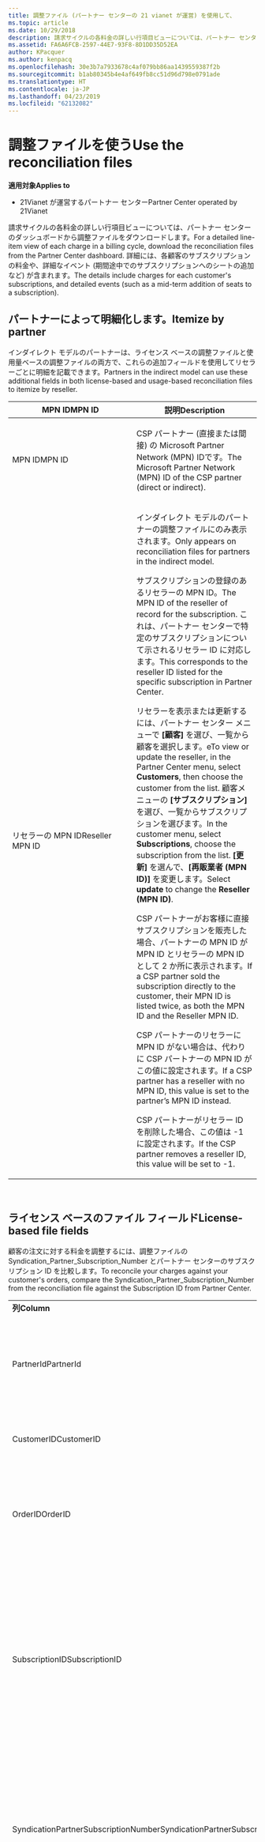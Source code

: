 ```yaml
---
title: 調整ファイル (パートナー センターの 21 vianet が運営) を使用して、
ms.topic: article
ms.date: 10/29/2018
description: 請求サイクルの各料金の詳しい行項目ビューについては、パートナー センターのダッシュボードから調整ファイルをダウンロードします。
ms.assetid: FA6A6FCB-2597-44E7-93F8-8D1DD35D52EA
author: KPacquer
ms.author: kenpacq
ms.openlocfilehash: 30e3b7a7933678c4af079bb86aa1439559387f2b
ms.sourcegitcommit: b1ab80345b4e4af649fb8cc51d96d798e0791ade
ms.translationtype: HT
ms.contentlocale: ja-JP
ms.lasthandoff: 04/23/2019
ms.locfileid: "62132082"
---
```

# <a name="use-the-reconciliation-files"></a><span data-ttu-id="eaa54-103">調整ファイルを使う</span><span class="sxs-lookup"><span data-stu-id="eaa54-103">Use the reconciliation files</span></span>

<span data-ttu-id="eaa54-104">**適用対象**</span><span class="sxs-lookup"><span data-stu-id="eaa54-104">**Applies to**</span></span>

-   <span data-ttu-id="eaa54-105">21Vianet が運営するパートナー センター</span><span class="sxs-lookup"><span data-stu-id="eaa54-105">Partner Center operated by 21Vianet</span></span>


<span data-ttu-id="eaa54-106">請求サイクルの各料金の詳しい行項目ビューについては、パートナー センターのダッシュボードから調整ファイルをダウンロードします。</span><span class="sxs-lookup"><span data-stu-id="eaa54-106">For a detailed line-item view of each charge in a billing cycle, download the reconciliation files from the Partner Center dashboard.</span></span> <span data-ttu-id="eaa54-107">詳細には、各顧客のサブスクリプションの料金や、詳細なイベント (期間途中でのサブスクリプションへのシートの追加など) が含まれます。</span><span class="sxs-lookup"><span data-stu-id="eaa54-107">The details include charges for each customer's subscriptions, and detailed events (such as a mid-term addition of seats to a subscription).</span></span>

## <a href="" id="itemizebypartner"></a><span data-ttu-id="eaa54-108">パートナーによって明細化します。</span><span class="sxs-lookup"><span data-stu-id="eaa54-108">Itemize by partner</span></span>


<span data-ttu-id="eaa54-109">インダイレクト モデルのパートナーは、ライセンス ベースの調整ファイルと使用量ベースの調整ファイルの両方で、これらの追加フィールドを使用してリセラーごとに明細を記載できます。</span><span class="sxs-lookup"><span data-stu-id="eaa54-109">Partners in the indirect model can use these additional fields in both license-based and usage-based reconciliation files to itemize by reseller.</span></span>

<table>
<colgroup>
<col width="50%" />
<col width="50%" />
</colgroup>
<thead>
<tr class="header">
<th><span data-ttu-id="eaa54-110">MPN ID</span><span class="sxs-lookup"><span data-stu-id="eaa54-110">MPN ID</span></span></th>
<th><span data-ttu-id="eaa54-111">説明</span><span class="sxs-lookup"><span data-stu-id="eaa54-111">Description</span></span></th>
</tr>
</thead>
<tbody>
<tr class="odd">
<td><span data-ttu-id="eaa54-112">MPN ID</span><span class="sxs-lookup"><span data-stu-id="eaa54-112">MPN ID</span></span></td>
<td><p><span data-ttu-id="eaa54-113">CSP パートナー (直接または間接) の Microsoft Partner Network (MPN) IDです。</span><span class="sxs-lookup"><span data-stu-id="eaa54-113">The Microsoft Partner Network (MPN) ID of the CSP partner (direct or indirect).</span></span></p></td>
</tr>
<tr class="even">
<td><span data-ttu-id="eaa54-114">リセラーの MPN ID</span><span class="sxs-lookup"><span data-stu-id="eaa54-114">Reseller MPN ID</span></span></td>
<td><p><span data-ttu-id="eaa54-115">インダイレクト モデルのパートナーの調整ファイルにのみ表示されます。</span><span class="sxs-lookup"><span data-stu-id="eaa54-115">Only appears on reconciliation files for partners in the indirect model.</span></span></p>
<p><span data-ttu-id="eaa54-116">サブスクリプションの登録のあるリセラーの MPN ID。</span><span class="sxs-lookup"><span data-stu-id="eaa54-116">The MPN ID of the reseller of record for the subscription.</span></span> <span data-ttu-id="eaa54-117">これは、パートナー センターで特定のサブスクリプションについて示されるリセラー ID に対応します。</span><span class="sxs-lookup"><span data-stu-id="eaa54-117">This corresponds to the reseller ID listed for the specific subscription in Partner Center.</span></span></p>
<p><span data-ttu-id="eaa54-118">リセラーを表示または更新するには、パートナー センター メニューで <strong>[顧客]</strong> を選び、一覧から顧客を選択します。</span><span class="sxs-lookup"><span data-stu-id="eaa54-118">eTo view or update the reseller, in the Partner Center menu, select <strong>Customers</strong>, then choose the customer from the list.</span></span> <span data-ttu-id="eaa54-119">顧客メニューの <strong>[サブスクリプション]</strong> を選び、一覧からサブスクリプションを選びます。</span><span class="sxs-lookup"><span data-stu-id="eaa54-119">In the customer menu, select <strong>Subscriptions</strong>, choose the subscription from the list.</span></span> <span data-ttu-id="eaa54-120"><strong>[更新]</strong> を選んで、<strong>[再販業者 (MPN ID)]</strong> を変更します。</span><span class="sxs-lookup"><span data-stu-id="eaa54-120">Select <strong>update</strong> to change the <strong>Reseller (MPN ID)</strong>.</span></span></p>
<p><span data-ttu-id="eaa54-121">CSP パートナーがお客様に直接サブスクリプションを販売した場合、パートナーの MPN ID が MPN ID とリセラーの MPN ID として 2 か所に表示されます。</span><span class="sxs-lookup"><span data-stu-id="eaa54-121">If a CSP partner sold the subscription directly to the customer, their MPN ID is listed twice, as both the MPN ID and the Reseller MPN ID.</span></span></p>
<p><span data-ttu-id="eaa54-122">CSP パートナーのリセラーに MPN ID がない場合は、代わりに CSP パートナーの MPN ID がこの値に設定されます。</span><span class="sxs-lookup"><span data-stu-id="eaa54-122">If a CSP partner has a reseller with no MPN ID, this value is set to the partner’s MPN ID instead.</span></span></p>
<p><span data-ttu-id="eaa54-123">CSP パートナーがリセラー ID を削除した場合、この値は -1 に設定されます。</span><span class="sxs-lookup"><span data-stu-id="eaa54-123">If the CSP partner removes a reseller ID, this value will be set to -1.</span></span></p></td>
</tr>
</tbody>
</table>

 

## <a href="" id="licensebasedfiles"></a> <span data-ttu-id="eaa54-124">ライセンス ベースのファイル フィールド</span><span class="sxs-lookup"><span data-stu-id="eaa54-124">License-based file fields</span></span>


<span data-ttu-id="eaa54-125">顧客の注文に対する料金を調整するには、調整ファイルの Syndication\_Partner\_Subscription\_Number とパートナー センターのサブスクリプション ID を比較します。</span><span class="sxs-lookup"><span data-stu-id="eaa54-125">To reconcile your charges against your customer's orders, compare the Syndication\_Partner\_Subscription\_Number from the reconciliation file against the Subscription ID from Partner Center.</span></span>

<table>
<colgroup>
<col width="33%" />
<col width="33%" />
<col width="33%" />
</colgroup>
<tbody>
<tr class="odd">
<td><span data-ttu-id="eaa54-126"><strong>列</strong></span><span class="sxs-lookup"><span data-stu-id="eaa54-126"><strong>Column</strong></span></span></td>
<td><span data-ttu-id="eaa54-127"><strong>説明</strong></span><span class="sxs-lookup"><span data-stu-id="eaa54-127"><strong>Description</strong></span></span></td>
<td><span data-ttu-id="eaa54-128"><strong>サンプル値</strong></span><span class="sxs-lookup"><span data-stu-id="eaa54-128"><strong>Sample Value</strong></span></span></td>
</tr>
<tr class="even">
<td><span data-ttu-id="eaa54-129">PartnerId</span><span class="sxs-lookup"><span data-stu-id="eaa54-129">PartnerId</span></span></td>
<td><p><span data-ttu-id="eaa54-130">特定の課金エンティティの一意の識別子 (GUID 形式)。</span><span class="sxs-lookup"><span data-stu-id="eaa54-130">Unique identifier for a specific billing entity, in GUID format.</span></span> <span data-ttu-id="eaa54-131">調整には必要ありませんが、有用な情報である場合があります。</span><span class="sxs-lookup"><span data-stu-id="eaa54-131">Not required for reconciliation, however may be useful information.</span></span> <span data-ttu-id="eaa54-132">すべての行で同じです。</span><span class="sxs-lookup"><span data-stu-id="eaa54-132">Same in all rows.</span></span></p></td>
<td><span data-ttu-id="eaa54-133">8ddd03642-test-test-test-46b58d356b4e</span><span class="sxs-lookup"><span data-stu-id="eaa54-133">8ddd03642-test-test-test-46b58d356b4e</span></span></td>
</tr>
<tr class="odd">
<td><span data-ttu-id="eaa54-134">CustomerID</span><span class="sxs-lookup"><span data-stu-id="eaa54-134">CustomerID</span></span></td>
<td><p><span data-ttu-id="eaa54-135">顧客を識別するために使用される、GUID 形式の一意の Microsoft ID。</span><span class="sxs-lookup"><span data-stu-id="eaa54-135">Unique Microsoft ID, in GUID format, used to identify the customer.</span></span></p></td>
<td><span data-ttu-id="eaa54-136">12ABCD34-001A-BCD2-987C-3210ABCD5678</span><span class="sxs-lookup"><span data-stu-id="eaa54-136">12ABCD34-001A-BCD2-987C-3210ABCD5678</span></span></td>
</tr>
<tr class="even">
<td><span data-ttu-id="eaa54-137">OrderID</span><span class="sxs-lookup"><span data-stu-id="eaa54-137">OrderID</span></span></td>
<td><p><span data-ttu-id="eaa54-138">Microsoft 請求プラットフォームでの注文の一意の識別子。</span><span class="sxs-lookup"><span data-stu-id="eaa54-138">Unique identifier for an order in the Microsoft billing platform.</span></span> <span data-ttu-id="eaa54-139">サポートに問い合わせる際に、注文の識別に有効な場合がありますが、調整には有用ではありません。</span><span class="sxs-lookup"><span data-stu-id="eaa54-139">May be useful to identify the order when contacting support but not for reconciliation.</span></span></p></td>
<td><span data-ttu-id="eaa54-140">566890604832738111</span><span class="sxs-lookup"><span data-stu-id="eaa54-140">566890604832738111</span></span></td>
</tr>
<tr class="odd">
<td><span data-ttu-id="eaa54-141">SubscriptionID</span><span class="sxs-lookup"><span data-stu-id="eaa54-141">SubscriptionID</span></span></td>
<td><p><span data-ttu-id="eaa54-142">Microsoft 課金プラットフォームでのサブスクリプションの一意の識別子。</span><span class="sxs-lookup"><span data-stu-id="eaa54-142">Unique identifier for a subscription in the Microsoft billing platform.</span></span> <span data-ttu-id="eaa54-143">サポートに問い合わせる際に、サブスクリプションの識別に有効な場合がありますが、調整には有用ではありません。</span><span class="sxs-lookup"><span data-stu-id="eaa54-143">May be useful to identify the subscription when contacting support but not for reconciliation.</span></span></p>
<p><span data-ttu-id="eaa54-144">これは、パートナー管理コンソールのサブスクリプション ID と同じではありません。</span><span class="sxs-lookup"><span data-stu-id="eaa54-144">This is not the same as the Subscription ID on the Partner Admin Console.</span></span> <span data-ttu-id="eaa54-145">「Syndication_Partner_Subscription_Number」をご覧ください。</span><span class="sxs-lookup"><span data-stu-id="eaa54-145">Please see Syndication_Partner_Subscription_Number.</span></span></p></td>
<td><span data-ttu-id="eaa54-146">usCBMgAAAAAAAAIA</span><span class="sxs-lookup"><span data-stu-id="eaa54-146">usCBMgAAAAAAAAIA</span></span></td>
</tr>
<tr class="even">
<td><span data-ttu-id="eaa54-147">SyndicationPartnerSubscriptionNumber</span><span class="sxs-lookup"><span data-stu-id="eaa54-147">SyndicationPartnerSubscriptionNumber</span></span></td>
<td><p><span data-ttu-id="eaa54-148">サブスクリプションの一意の識別子。</span><span class="sxs-lookup"><span data-stu-id="eaa54-148">Unique identifier for subscriptions.</span></span> <span data-ttu-id="eaa54-149">お客様は同じプランで複数のサブスクリプションを持つことができるため、これは調整ファイルの分析で重要です。</span><span class="sxs-lookup"><span data-stu-id="eaa54-149">A customer can have multiple subscriptions for the same plan, so this is important for reconciliation file analysis.</span></span></p>
<p><span data-ttu-id="eaa54-150">このフィールドは、パートナー管理コンソールのサブスクリプション ID にマップされます。</span><span class="sxs-lookup"><span data-stu-id="eaa54-150">This field maps to the Subscription ID in the Partner Admin Console.</span></span></p></td>
<td><span data-ttu-id="eaa54-151">fb977ab5-test-test-test-24c8d9591708</span><span class="sxs-lookup"><span data-stu-id="eaa54-151">fb977ab5-test-test-test-24c8d9591708</span></span></td>
</tr>
<tr class="odd">
<td><span data-ttu-id="eaa54-152">OfferID</span><span class="sxs-lookup"><span data-stu-id="eaa54-152">OfferID</span></span></td>
<td><p><span data-ttu-id="eaa54-153">一意のプラン ID。</span><span class="sxs-lookup"><span data-stu-id="eaa54-153">Unique offer ID.</span></span> <span data-ttu-id="eaa54-154">価格表に従った標準のプラン ID。</span><span class="sxs-lookup"><span data-stu-id="eaa54-154">Standard offer ID as per price list.</span></span></p>
<p><span data-ttu-id="eaa54-155"><b>注意</b>:この値では、価格表からプラン ID が一致しません。</span><span class="sxs-lookup"><span data-stu-id="eaa54-155"><b>Note</b>: This value does not match Offer ID from the price list.</span></span> <span data-ttu-id="eaa54-156">以下の DurableOfferID を参照してください。</span><span class="sxs-lookup"><span data-stu-id="eaa54-156">See DurableOfferID below.</span></span></p></td>
<td><span data-ttu-id="eaa54-157">FE616D64-E9A8-40EF-843F-152E9BBEF3D1</span><span class="sxs-lookup"><span data-stu-id="eaa54-157">FE616D64-E9A8-40EF-843F-152E9BBEF3D1</span></span></td>
</tr>
<tr class="even">
<td><span data-ttu-id="eaa54-158">DurableOfferID</span><span class="sxs-lookup"><span data-stu-id="eaa54-158">DurableOfferID</span></span></td>
<td><p><span data-ttu-id="eaa54-159">価格表で定義されている一意の継続的なプラン ID。</span><span class="sxs-lookup"><span data-stu-id="eaa54-159">Unique durable offer ID, as defined in the price list.</span></span></p>
<p><span data-ttu-id="eaa54-160"><b>注意</b>:この値は、価格表からプラン ID と一致します。</span><span class="sxs-lookup"><span data-stu-id="eaa54-160"><b>Note</b>: This value matches the Offer ID from the price list.</span></span></p></td>
<td><span data-ttu-id="eaa54-161">1017D7F3-6D7F-4BFA-BDD8-79BC8F104E0C</span><span class="sxs-lookup"><span data-stu-id="eaa54-161">1017D7F3-6D7F-4BFA-BDD8-79BC8F104E0C</span></span></td>
</tr>
<tr class="odd">
<td><span data-ttu-id="eaa54-162">OfferName</span><span class="sxs-lookup"><span data-stu-id="eaa54-162">OfferName</span></span></td>
<td><p><span data-ttu-id="eaa54-163">価格表で定義されている、顧客が購入したサービス プランの名前。</span><span class="sxs-lookup"><span data-stu-id="eaa54-163">The name of the service offering purchased by the customer, as defined in the price list.</span></span></p></td>
<td><span data-ttu-id="eaa54-164">Microsoft Office 365 (プラン E3)</span><span class="sxs-lookup"><span data-stu-id="eaa54-164">Microsoft Office 365 (Plan E3)</span></span></td>
</tr>
<tr class="even">
<td><span data-ttu-id="eaa54-165">SubscriptionStartDate</span><span class="sxs-lookup"><span data-stu-id="eaa54-165">SubscriptionStartDate</span></span></td>
<td><p><span data-ttu-id="eaa54-166">サブスクリプションの開始日。注文が送信された日に設定されます。</span><span class="sxs-lookup"><span data-stu-id="eaa54-166">The subscription start date, set to the day after the order is submitted.</span></span> <span data-ttu-id="eaa54-167">サブスクリプションの開始日を終了日と共に確認することにより、顧客がサブスクリプションの最初の 1 年以内であるか、サブスクリプションが次の 1 年間更新されたかを確認できます。</span><span class="sxs-lookup"><span data-stu-id="eaa54-167">By looking at the subscription start date in conjunction with the end date, you can determine if the customer is still within the first year of the subscription or if the subscription has been renewed for the following year.</span></span></p>
<p><span data-ttu-id="eaa54-168">時刻は常に、その日の始まりの時刻 (0:00) になります。</span><span class="sxs-lookup"><span data-stu-id="eaa54-168">The time is always the beginning of the day, 0:00.</span></span></p></td>
<td><span data-ttu-id="eaa54-169">2/1/2015 0:00</span><span class="sxs-lookup"><span data-stu-id="eaa54-169">2/1/2015 0:00</span></span></td>
</tr>
<tr class="odd">
<td><span data-ttu-id="eaa54-170">SubscriptionEndDate</span><span class="sxs-lookup"><span data-stu-id="eaa54-170">SubscriptionEndDate</span></span></td>
<td><p><span data-ttu-id="eaa54-171">サブスクリプションの終了日:12 か月 + x 日間 (パートナーの請求日の連携) を開始日より後または更新日から 12 か月です。</span><span class="sxs-lookup"><span data-stu-id="eaa54-171">The subscription end date: 12 months + x days after start date (to align with partner billing date) or 12 months from renewal date.</span></span></p>
<p><span data-ttu-id="eaa54-172">更新時に、価格は最新の価格表に更新されます。</span><span class="sxs-lookup"><span data-stu-id="eaa54-172">At renewal, prices are updated to the current price list.</span></span> <span data-ttu-id="eaa54-173">自動更新の前に、顧客とのやり取りが必要になる場合があります。</span><span class="sxs-lookup"><span data-stu-id="eaa54-173">Customer communication may be required in advance of automated renewal.</span></span></p>
<p><span data-ttu-id="eaa54-174">時刻は常に、その日の始まりの時刻 (0:00) になります。</span><span class="sxs-lookup"><span data-stu-id="eaa54-174">The time is always the beginning of the day, 0:00.</span></span></p></td>
<td><span data-ttu-id="eaa54-175">2/1/2015 0:00</span><span class="sxs-lookup"><span data-stu-id="eaa54-175">2/1/2015 0:00</span></span></td>
</tr>
<tr class="even">
<td><span data-ttu-id="eaa54-176">ChargeStartDate</span><span class="sxs-lookup"><span data-stu-id="eaa54-176">ChargeStartDate</span></span></td>
<td><p><span data-ttu-id="eaa54-177">課金の開始日。</span><span class="sxs-lookup"><span data-stu-id="eaa54-177">Start day of the charges.</span></span></p>
<p><span data-ttu-id="eaa54-178">顧客がシート数を変更するときに、この数値を使用して 1 日あたり (日割り) の料金を計算します。</span><span class="sxs-lookup"><span data-stu-id="eaa54-178">When a customer changes seat numbers, this number is used to calculate per-day (pro-rata) charges.</span></span></p>
<p><span data-ttu-id="eaa54-179">時刻は常に、その日の始まりの時刻 (0:00) になります。</span><span class="sxs-lookup"><span data-stu-id="eaa54-179">The time is always the beginning of the day, 0:00.</span></span></p></td>
<td><span data-ttu-id="eaa54-180">2/1/2015 0:00</span><span class="sxs-lookup"><span data-stu-id="eaa54-180">2/1/2015 0:00</span></span></td>
</tr>
<tr class="odd">
<td><span data-ttu-id="eaa54-181">ChargeEndDate</span><span class="sxs-lookup"><span data-stu-id="eaa54-181">ChargeEndDate</span></span></td>
<td><p><span data-ttu-id="eaa54-182">課金の終了日。</span><span class="sxs-lookup"><span data-stu-id="eaa54-182">End day of the charges.</span></span></p>
<p><span data-ttu-id="eaa54-183">顧客がシート数を変更するときに、この数値を使用して 1 日あたり (日割り) の料金を計算します。</span><span class="sxs-lookup"><span data-stu-id="eaa54-183">When a customer changes seat numbers, this number is used to calculate per-day (pro-rata) charges.</span></span></p>
<p><span data-ttu-id="eaa54-184">時刻は常に、その日の終わりの時刻 (23:59) になります。</span><span class="sxs-lookup"><span data-stu-id="eaa54-184">The time is always the end of the day, 23:59.</span></span></p></td>
<td><span data-ttu-id="eaa54-185">2/28/2015 23:59</span><span class="sxs-lookup"><span data-stu-id="eaa54-185">2/28/2015 23:59</span></span></td>
</tr>
<tr class="even">
<td><span data-ttu-id="eaa54-186">ChargeType</span><span class="sxs-lookup"><span data-stu-id="eaa54-186">ChargeType</span></span></td>
<td><p><span data-ttu-id="eaa54-187">課金または調整の種類。</span><span class="sxs-lookup"><span data-stu-id="eaa54-187">The type of charge or adjustment.</span></span> <span data-ttu-id="eaa54-188">「<a href="#charge_types">請求書と調整ファイルの間の課金のマッピング</a>」を参照してください。</span><span class="sxs-lookup"><span data-stu-id="eaa54-188">See <a href="#charge_types">Mapping charges between an invoice and the reconciliation file</a></span></span></p></td>
<td><p><span data-ttu-id="eaa54-189">「<a href="#charge_types">請求書と調整ファイルの間の課金のマッピング</a>」を参照してください。</span><span class="sxs-lookup"><span data-stu-id="eaa54-189">See <a href="#charge_types">Mapping charges between an invoice and the reconciliation file</a></span></span></p></td>
</tr>
<tr class="odd">
<td><span data-ttu-id="eaa54-190">UnitPrice</span><span class="sxs-lookup"><span data-stu-id="eaa54-190">UnitPrice</span></span></td>
<td><p><span data-ttu-id="eaa54-191">シートごとの価格。</span><span class="sxs-lookup"><span data-stu-id="eaa54-191">Price per seat.</span></span> <span data-ttu-id="eaa54-192">調整中に、請求システムに格納された情報と一致することを確認します。</span><span class="sxs-lookup"><span data-stu-id="eaa54-192">Ensure this matches the information stored in your billing system during reconciliation.</span></span></p></td>
<td><span data-ttu-id="eaa54-193">6.82</span><span class="sxs-lookup"><span data-stu-id="eaa54-193">6.82</span></span></td>
</tr>
<tr class="even">
<td><span data-ttu-id="eaa54-194">Quantity</span><span class="sxs-lookup"><span data-stu-id="eaa54-194">Quantity</span></span></td>
<td><p><span data-ttu-id="eaa54-195">シート数。</span><span class="sxs-lookup"><span data-stu-id="eaa54-195">Number of seats.</span></span> <span data-ttu-id="eaa54-196">調整中に、請求システムに格納された情報と一致することを確認します。</span><span class="sxs-lookup"><span data-stu-id="eaa54-196">Ensure this matches the information stored in your billing system during reconciliation.</span></span></p></td>
<td><span data-ttu-id="eaa54-197">2</span><span class="sxs-lookup"><span data-stu-id="eaa54-197">2</span></span></td>
</tr>
<tr class="odd">
<td><span data-ttu-id="eaa54-198">金額</span><span class="sxs-lookup"><span data-stu-id="eaa54-198">Amount</span></span></td>
<td><p><span data-ttu-id="eaa54-199">数量に対する合計価格。</span><span class="sxs-lookup"><span data-stu-id="eaa54-199">Total of price for quantity.</span></span> <span data-ttu-id="eaa54-200">金額の計算が、この顧客用の計算方法に一致することを確認するために役立ちます。</span><span class="sxs-lookup"><span data-stu-id="eaa54-200">Useful to check that the amount calculation matches how you calculate this for your customers.</span></span></p></td>
<td><span data-ttu-id="eaa54-201">13.32</span><span class="sxs-lookup"><span data-stu-id="eaa54-201">13.32</span></span></td>
</tr>
<tr class="even">
<td><span data-ttu-id="eaa54-202">TotalOtherDiscount</span><span class="sxs-lookup"><span data-stu-id="eaa54-202">TotalOtherDiscount</span></span></td>
<td><p><span data-ttu-id="eaa54-203">これらの料金に適用される割引額。</span><span class="sxs-lookup"><span data-stu-id="eaa54-203">Amount of discount applied to these charges.</span></span> <span data-ttu-id="eaa54-204">インセンティブの対象となる IUR または新しいサブスクリプションの場合も、この列に割引額が含まれます。</span><span class="sxs-lookup"><span data-stu-id="eaa54-204">IUR or new subscriptions eligible for an incentive will also contain a discount amount in this column.</span></span></p></td>
<td><span data-ttu-id="eaa54-205">2.32</span><span class="sxs-lookup"><span data-stu-id="eaa54-205">2.32</span></span></td>
</tr>
<tr class="odd">
<td><span data-ttu-id="eaa54-206">Subtotal</span><span class="sxs-lookup"><span data-stu-id="eaa54-206">Subtotal</span></span></td>
<td><p><span data-ttu-id="eaa54-207">合計額 (税抜)。</span><span class="sxs-lookup"><span data-stu-id="eaa54-207">Total before tax.</span></span> <span data-ttu-id="eaa54-208">割引の場合、小計が、予想される合計と一致することを確認します。</span><span class="sxs-lookup"><span data-stu-id="eaa54-208">Checks that your subtotal matches your expected total, in case of a discount.</span></span></p></td>
<td><span data-ttu-id="eaa54-209">11</span><span class="sxs-lookup"><span data-stu-id="eaa54-209">11</span></span></td>
</tr>
<tr class="even">
<td><span data-ttu-id="eaa54-210">Tax</span><span class="sxs-lookup"><span data-stu-id="eaa54-210">Tax</span></span></td>
<td><p><span data-ttu-id="eaa54-211">市場の税関連の規則や特定の状況に基づく税金の額。</span><span class="sxs-lookup"><span data-stu-id="eaa54-211">Tax amount charge, based on your market's tax rules and specific circumstances.</span></span></p></td>
<td><span data-ttu-id="eaa54-212">0</span><span class="sxs-lookup"><span data-stu-id="eaa54-212">0</span></span></td>
</tr>
<tr class="odd">
<td><span data-ttu-id="eaa54-213">TotalForCustomer</span><span class="sxs-lookup"><span data-stu-id="eaa54-213">TotalForCustomer</span></span></td>
<td><p><span data-ttu-id="eaa54-214">合計額 (税込)。</span><span class="sxs-lookup"><span data-stu-id="eaa54-214">Total after tax.</span></span> <span data-ttu-id="eaa54-215">請求書に課税されるかどうかを確認します。</span><span class="sxs-lookup"><span data-stu-id="eaa54-215">Checks if you are charged tax in the invoice.</span></span></p></td>
<td><span data-ttu-id="eaa54-216">11</span><span class="sxs-lookup"><span data-stu-id="eaa54-216">11</span></span></td>
</tr>
<tr class="even">
<td><span data-ttu-id="eaa54-217">通貨</span><span class="sxs-lookup"><span data-stu-id="eaa54-217">Currency</span></span></td>
<td><p><span data-ttu-id="eaa54-218">通貨の種類。</span><span class="sxs-lookup"><span data-stu-id="eaa54-218">Currency type.</span></span> <span data-ttu-id="eaa54-219">各課金エンティティの通貨は 1 つのみです。</span><span class="sxs-lookup"><span data-stu-id="eaa54-219">Each billing entity has only one currency.</span></span> <span data-ttu-id="eaa54-220">最初の請求書と一致し、その後で、主要な課金プラットフォームの更新と一致することを確認します。</span><span class="sxs-lookup"><span data-stu-id="eaa54-220">Check that it matches your first invoice and then after any major billing platform update.</span></span></p></td>
<td><span data-ttu-id="eaa54-221">CNY</span><span class="sxs-lookup"><span data-stu-id="eaa54-221">CNY</span></span></td>
</tr>
<tr class="odd">
<td><span data-ttu-id="eaa54-222">CustomerName</span><span class="sxs-lookup"><span data-stu-id="eaa54-222">CustomerName</span></span></td>
<td><p><span data-ttu-id="eaa54-223">パートナー センターで報告される顧客の組織名。</span><span class="sxs-lookup"><span data-stu-id="eaa54-223">Customer's organization name as reported in Partner Center.</span></span> <span data-ttu-id="eaa54-224">これは、システムの情報を使って請求書を調整するために非常に重要です。</span><span class="sxs-lookup"><span data-stu-id="eaa54-224">This is very important for reconciling the invoice with your system information.</span></span></p></td>
<td><span data-ttu-id="eaa54-225">Test Customer A</span><span class="sxs-lookup"><span data-stu-id="eaa54-225">Test Customer A</span></span></td>
</tr>
<tr class="even">
<td><span data-ttu-id="eaa54-226">MPNID</span><span class="sxs-lookup"><span data-stu-id="eaa54-226">MPNID</span></span></td>
<td><p><span data-ttu-id="eaa54-227">CSP パートナーの MPN ID</span><span class="sxs-lookup"><span data-stu-id="eaa54-227">MPN ID of the CSP partner</span></span></p></td>
<td><span data-ttu-id="eaa54-228">4390934</span><span class="sxs-lookup"><span data-stu-id="eaa54-228">4390934</span></span></td>
</tr>
<tr class="odd">
<td><span data-ttu-id="eaa54-229">ResellerMPNID</span><span class="sxs-lookup"><span data-stu-id="eaa54-229">ResellerMPNID</span></span></td>
<td><p><span data-ttu-id="eaa54-230">サブスクリプションの登録のあるリセラーの MPN ID。</span><span class="sxs-lookup"><span data-stu-id="eaa54-230">MPN ID of the reseller of record for the subscription.</span></span> <span data-ttu-id="eaa54-231">「[パートナーごとに明細を示す](#itemizebypartner)」をご覧ください。</span><span class="sxs-lookup"><span data-stu-id="eaa54-231">See [Itemize by partner](#itemizebypartner).</span></span></p></td>
<td><span data-ttu-id="eaa54-232">4390934</span><span class="sxs-lookup"><span data-stu-id="eaa54-232">4390934</span></span></td>
</tr>
<tr class="even">
<td><span data-ttu-id="eaa54-233">DomainName</span><span class="sxs-lookup"><span data-stu-id="eaa54-233">DomainName</span></span></td>
<td><p><span data-ttu-id="eaa54-234">顧客のドメイン名。顧客を特定するために使用します。</span><span class="sxs-lookup"><span data-stu-id="eaa54-234">Customer's domain name, used to help identify the customer.</span></span></p></td>
<td><span data-ttu-id="eaa54-235">example.onmicrosoft.com</span><span class="sxs-lookup"><span data-stu-id="eaa54-235">example.onmicrosoft.com</span></span></td>
</tr>
<tr class="odd">
<td><span data-ttu-id="eaa54-236">SubscriptionName</span><span class="sxs-lookup"><span data-stu-id="eaa54-236">SubscriptionName</span></span></td>
<td><p><span data-ttu-id="eaa54-237">サブスクリプションのニックネーム。</span><span class="sxs-lookup"><span data-stu-id="eaa54-237">Subscription nickname.</span></span> <span data-ttu-id="eaa54-238">ニックネームが指定されていない場合、パートナー センターでは OfferName を使用します。</span><span class="sxs-lookup"><span data-stu-id="eaa54-238">If no nickname is specified, Partner Center uses the OfferName.</span></span></p></td>
<td><span data-ttu-id="eaa54-239">PROJECT ONLINE</span><span class="sxs-lookup"><span data-stu-id="eaa54-239">PROJECT ONLINE</span></span></td>
</tr>
<tr class="even">
<td><span data-ttu-id="eaa54-240">SubscriptionDescription</span><span class="sxs-lookup"><span data-stu-id="eaa54-240">SubscriptionDescription</span></span></td>
<td><p><span data-ttu-id="eaa54-241">価格表で定義されている、顧客が購入したサービス プランの名前。</span><span class="sxs-lookup"><span data-stu-id="eaa54-241">The name of the service offering purchased by the customer, as defined in the price list.</span></span> <span data-ttu-id="eaa54-242">(これはプラン名と同一のフィールドです)。</span><span class="sxs-lookup"><span data-stu-id="eaa54-242">(This is an identical field to Offer name).</span></span></p></td>
<td><span data-ttu-id="eaa54-243">PROJECT ONLINE PREMIUM WITHOUT PROJECT CLIENT</span><span class="sxs-lookup"><span data-stu-id="eaa54-243">PROJECT ONLINE PREMIUM WITHOUT PROJECT CLIENT</span></span></td>
</tr>
</tbody>
</table>


## <a href="" id="usagebasedfiles"></a><span data-ttu-id="eaa54-244">ファイルの使用法に基づくフィールド</span><span class="sxs-lookup"><span data-stu-id="eaa54-244">Usage-based file fields</span></span>


<span data-ttu-id="eaa54-245">顧客の使用量に対する料金を調整するには、調整ファイルの ResellerID/ResellerName/ResellerBillableAccount、顧客名、およびパートナー センターのサブスクリプション ID を比較します。</span><span class="sxs-lookup"><span data-stu-id="eaa54-245">To reconcile your charges against your customer's usage, compare the ResellerID/ResellerName/ResellerBillableAccount from the reconciliation file, the customer name, and the Subscription ID from Partner Center.</span></span>

<span data-ttu-id="eaa54-246">次のフィールドで、どのサービスが使用されるか、およびレートについて説明します。</span><span class="sxs-lookup"><span data-stu-id="eaa54-246">The following fields explain which services were used and the rate.</span></span>

<table>
<colgroup>
<col width="33%" />
<col width="33%" />
<col width="33%" />
</colgroup>
<tbody>
<tr class="odd">
<td><span data-ttu-id="eaa54-247"><strong>列</strong></span><span class="sxs-lookup"><span data-stu-id="eaa54-247"><strong>Column</strong></span></span></td>
<td><span data-ttu-id="eaa54-248"><strong>説明</strong></span><span class="sxs-lookup"><span data-stu-id="eaa54-248"><strong>Description</strong></span></span></td>
<td><span data-ttu-id="eaa54-249"><strong>サンプル値</strong></span><span class="sxs-lookup"><span data-stu-id="eaa54-249"><strong>Sample value</strong></span></span></td>
</tr>
<tr class="even">
<td><span data-ttu-id="eaa54-250">PartnerID</span><span class="sxs-lookup"><span data-stu-id="eaa54-250">PartnerID</span></span></td>
<td><p><span data-ttu-id="eaa54-251">GUID 形式のパートナー ID。</span><span class="sxs-lookup"><span data-stu-id="eaa54-251">Partner ID, in GUID format.</span></span></p></td>
<td><span data-ttu-id="eaa54-252">DA41BC5F-C52D-4464-8A8D-8C8DCC43503B</span><span class="sxs-lookup"><span data-stu-id="eaa54-252">DA41BC5F-C52D-4464-8A8D-8C8DCC43503B</span></span></td>
</tr>
<tr class="odd">
<td><span data-ttu-id="eaa54-253">PartnerName</span><span class="sxs-lookup"><span data-stu-id="eaa54-253">PartnerName</span></span></td>
<td><p><span data-ttu-id="eaa54-254">パートナー名。</span><span class="sxs-lookup"><span data-stu-id="eaa54-254">Partner Name.</span></span></p></td>
<td><span data-ttu-id="eaa54-255">Acme Incorporated</span><span class="sxs-lookup"><span data-stu-id="eaa54-255">Acme Incorporated</span></span></td>
</tr>
<tr class="even">
<td><span data-ttu-id="eaa54-256">PartnerBillableAccountID</span><span class="sxs-lookup"><span data-stu-id="eaa54-256">PartnerBillableAccountID</span></span></td>
<td><p><span data-ttu-id="eaa54-257">パートナーのアカウント ID。</span><span class="sxs-lookup"><span data-stu-id="eaa54-257">Partner Account ID.</span></span></p></td>
<td><span data-ttu-id="eaa54-258">1010578050</span><span class="sxs-lookup"><span data-stu-id="eaa54-258">1010578050</span></span></td>
</tr>
<tr class="odd">
<td><span data-ttu-id="eaa54-259">CustomerName</span><span class="sxs-lookup"><span data-stu-id="eaa54-259">CustomerName</span></span></td>
<td><p><span data-ttu-id="eaa54-260">パートナー センターで報告される顧客の組織名。</span><span class="sxs-lookup"><span data-stu-id="eaa54-260">Customer's organization name as reported in Partner Center.</span></span> <span data-ttu-id="eaa54-261">これは、システムの情報を使って請求書を調整するために非常に重要です。</span><span class="sxs-lookup"><span data-stu-id="eaa54-261">This is very important for reconciling the invoice with your system information.</span></span></p></td>
<td><span data-ttu-id="eaa54-262">Test Customer A</span><span class="sxs-lookup"><span data-stu-id="eaa54-262">Test Customer A</span></span></td>
</tr>
<tr class="even">
<td><span data-ttu-id="eaa54-263">MPNID</span><span class="sxs-lookup"><span data-stu-id="eaa54-263">MPNID</span></span></td>
<td><p><span data-ttu-id="eaa54-264">CSP パートナーの MPN ID。</span><span class="sxs-lookup"><span data-stu-id="eaa54-264">MPN ID of the CSP partner.</span></span></p></td>
<td><span data-ttu-id="eaa54-265">4390934</span><span class="sxs-lookup"><span data-stu-id="eaa54-265">4390934</span></span></td>
</tr>
<tr class="odd">
<td><span data-ttu-id="eaa54-266">ResellerMPNID</span><span class="sxs-lookup"><span data-stu-id="eaa54-266">ResellerMPNID</span></span></td>
<td><p><span data-ttu-id="eaa54-267">サブスクリプションの登録のあるリセラーの MPN ID。</span><span class="sxs-lookup"><span data-stu-id="eaa54-267">MPN ID of the reseller of record for the subscription.</span></span> <span data-ttu-id="eaa54-268">「[パートナーごとに明細を示す](#itemizebypartner)」をご覧ください。</span><span class="sxs-lookup"><span data-stu-id="eaa54-268">See [Itemize by partner](#itemizebypartner).</span></span></p></td>
<td><span data-ttu-id="eaa54-269">4390934</span><span class="sxs-lookup"><span data-stu-id="eaa54-269">4390934</span></span></td>
</tr>
<tr class="even">
<td><span data-ttu-id="eaa54-270">InvoiceNumber</span><span class="sxs-lookup"><span data-stu-id="eaa54-270">InvoiceNumber</span></span></td>
<td><p><span data-ttu-id="eaa54-271">指定されたトランザクションが含まれる請求書番号。</span><span class="sxs-lookup"><span data-stu-id="eaa54-271">Invoice number where the specified transaction appears.</span></span></p></td>
<td><span data-ttu-id="eaa54-272">D020001IVK</span><span class="sxs-lookup"><span data-stu-id="eaa54-272">D020001IVK</span></span></td>
</tr>
<tr class="odd">
<td><span data-ttu-id="eaa54-273">ChargeStartDate</span><span class="sxs-lookup"><span data-stu-id="eaa54-273">ChargeStartDate</span></span></td>
<td><p><span data-ttu-id="eaa54-274">前の課金サイクルからの潜在的な未請求の使用状況データの日付を提示するときを除く、課金サイクルの開始日。</span><span class="sxs-lookup"><span data-stu-id="eaa54-274">Start date of billing cycle except when presenting dates of previously uncharged latent usage data (from previous bill cycle).</span></span></p>
<p><span data-ttu-id="eaa54-275">時刻は常に、その日の始まりの時刻 (0:00) になります。</span><span class="sxs-lookup"><span data-stu-id="eaa54-275">The time is always the beginning of the day, 0:00.</span></span></p></td>
<td><span data-ttu-id="eaa54-276">2/1/2014 0:00</span><span class="sxs-lookup"><span data-stu-id="eaa54-276">2/1/2014 0:00</span></span></td>
</tr>
<tr class="even">
<td><span data-ttu-id="eaa54-277">ChargeEndDate</span><span class="sxs-lookup"><span data-stu-id="eaa54-277">ChargeEndDate</span></span></td>
<td><p><span data-ttu-id="eaa54-278">前の課金サイクルからの潜在的な未請求の使用状況データの日付を提示するときを除く、課金サイクルの終了日。</span><span class="sxs-lookup"><span data-stu-id="eaa54-278">End date of billing cycle except when presenting dates of previously uncharged latent usage data (from previous bill cycle).</span></span></p>
<p><span data-ttu-id="eaa54-279">時刻は常に、その日の終わりの時刻 (23:59) になります。</span><span class="sxs-lookup"><span data-stu-id="eaa54-279">The time is always the end of the day, 23:59.</span></span></p></td>
<td><span data-ttu-id="eaa54-280">2/28/2014 23:59</span><span class="sxs-lookup"><span data-stu-id="eaa54-280">2/28/2014 23:59</span></span></td>
</tr>
<tr class="odd">
<td><span data-ttu-id="eaa54-281">SubscriptionID</span><span class="sxs-lookup"><span data-stu-id="eaa54-281">SubscriptionID</span></span></td>
<td><p><span data-ttu-id="eaa54-282">Microsoft 課金プラットフォームでのサブスクリプションの一意の識別子。</span><span class="sxs-lookup"><span data-stu-id="eaa54-282">Unique identifier for a subscription in the Microsoft billing platform.</span></span> <span data-ttu-id="eaa54-283">サポートに問い合わせる際に、サブスクリプションの識別に有効な場合がありますが、調整には有用ではありません。</span><span class="sxs-lookup"><span data-stu-id="eaa54-283">May be useful to identify the subscription when contacting support but not for reconciliation.</span></span></p>
<p><span data-ttu-id="eaa54-284">これは、パートナー管理コンソールのサブスクリプション ID と同じではありません。</span><span class="sxs-lookup"><span data-stu-id="eaa54-284">This is not the same as the Subscription ID on the Partner Admin Console.</span></span></p></td>
<td><span data-ttu-id="eaa54-285">usCBMgAAAAAAAAIA</span><span class="sxs-lookup"><span data-stu-id="eaa54-285">usCBMgAAAAAAAAIA</span></span></td>
</tr>
<tr class="even">
<td><span data-ttu-id="eaa54-286">SubscriptionName</span><span class="sxs-lookup"><span data-stu-id="eaa54-286">SubscriptionName</span></span></td>
<td><p><span data-ttu-id="eaa54-287">サービス プランのニックネーム。</span><span class="sxs-lookup"><span data-stu-id="eaa54-287">Nickname of the service offering.</span></span></p></td>
<td><span data-ttu-id="eaa54-288">Microsoft Azure</span><span class="sxs-lookup"><span data-stu-id="eaa54-288">Microsoft Azure</span></span></td>
</tr>
<tr class="odd">
<td><span data-ttu-id="eaa54-289">SubscriptionDescription</span><span class="sxs-lookup"><span data-stu-id="eaa54-289">SubscriptionDescription</span></span></td>
<td><p><span data-ttu-id="eaa54-290">サービス プランの基幹業務</span><span class="sxs-lookup"><span data-stu-id="eaa54-290">Line of business of the service offering</span></span></p></td>
<td><span data-ttu-id="eaa54-291">Microsoft Azure</span><span class="sxs-lookup"><span data-stu-id="eaa54-291">Microsoft Azure</span></span></td>
</tr>
<tr class="even">
<td><span data-ttu-id="eaa54-292">OrderID</span><span class="sxs-lookup"><span data-stu-id="eaa54-292">OrderID</span></span></td>
<td><p><span data-ttu-id="eaa54-293">Microsoft 請求プラットフォームでの注文の一意の識別子。</span><span class="sxs-lookup"><span data-stu-id="eaa54-293">Unique identifier for an order in the Microsoft billing platform.</span></span> <span data-ttu-id="eaa54-294">サポートに問い合わせる際に、サブスクリプションの識別に有効な場合がありますが、調整には有用ではありません。</span><span class="sxs-lookup"><span data-stu-id="eaa54-294">May be useful to identify the subscription when contacting support but not for reconciliation.</span></span></p></td>
<td><span data-ttu-id="eaa54-295">566890604832738111</span><span class="sxs-lookup"><span data-stu-id="eaa54-295">566890604832738111</span></span></td>
</tr>
<tr class="odd">
<td><span data-ttu-id="eaa54-296">ServiceName</span><span class="sxs-lookup"><span data-stu-id="eaa54-296">ServiceName</span></span></td>
<td><p><span data-ttu-id="eaa54-297">対象の Azure サービスの名前。</span><span class="sxs-lookup"><span data-stu-id="eaa54-297">The name of the Azure service in question.</span></span></p></td>
<td><span data-ttu-id="eaa54-298">VIRTUAL MACHINES</span><span class="sxs-lookup"><span data-stu-id="eaa54-298">VIRTUAL MACHINES</span></span></td>
</tr>
<tr class="even">
<td><span data-ttu-id="eaa54-299">ServiceType</span><span class="sxs-lookup"><span data-stu-id="eaa54-299">ServiceType</span></span></td>
<td><p><span data-ttu-id="eaa54-300">Windows Azure サービスの特定の種類。</span><span class="sxs-lookup"><span data-stu-id="eaa54-300">The specific type of Windows Azure service.</span></span></p></td>
<td><ul>
<li><span data-ttu-id="eaa54-301">Service Bus – Individual or Pack</span><span class="sxs-lookup"><span data-stu-id="eaa54-301">Service Bus – Individual or Pack</span></span></li>
<li><span data-ttu-id="eaa54-302">SQL Azure database – Business or Web Edition</span><span class="sxs-lookup"><span data-stu-id="eaa54-302">SQL Azure database – Business or Web Edition</span></span></li>
</ul></td>
</tr>
<tr class="odd">
<td><span data-ttu-id="eaa54-303">ResourceGUID</span><span class="sxs-lookup"><span data-stu-id="eaa54-303">ResourceGUID</span></span></td>
<td><p><span data-ttu-id="eaa54-304">すべてのサービス データおよび価格設定構造の特定の一意の識別子。</span><span class="sxs-lookup"><span data-stu-id="eaa54-304">Specific unique identifier for all the service data and pricing structure.</span></span></p></td>
<td><span data-ttu-id="eaa54-305">DA41BC5F-C52D-4464-8A8D-8C8DCC43503B</span><span class="sxs-lookup"><span data-stu-id="eaa54-305">DA41BC5F-C52D-4464-8A8D-8C8DCC43503B</span></span></td>
</tr>
<tr class="even">
<td><span data-ttu-id="eaa54-306">リソース名</span><span class="sxs-lookup"><span data-stu-id="eaa54-306">Resource Name</span></span></td>
<td><p><span data-ttu-id="eaa54-307">Azure リソースの名前。</span><span class="sxs-lookup"><span data-stu-id="eaa54-307">The name of the Azure resource.</span></span></p></td>
<td><ul>
<li><span data-ttu-id="eaa54-308">Data Transfer In (GB)</span><span class="sxs-lookup"><span data-stu-id="eaa54-308">Data Transfer In (GB)</span></span></li>
<li><span data-ttu-id="eaa54-309">Data Transfer Out (GB)</span><span class="sxs-lookup"><span data-stu-id="eaa54-309">Data Transfer Out (GB)</span></span></li>
</ul></td>
</tr>
<tr class="odd">
<td><span data-ttu-id="eaa54-310">Region</span><span class="sxs-lookup"><span data-stu-id="eaa54-310">Region</span></span></td>
<td><p><span data-ttu-id="eaa54-311">使用量が適用される地域。</span><span class="sxs-lookup"><span data-stu-id="eaa54-311">The region the usage applies to.</span></span> <span data-ttu-id="eaa54-312">料金は地域によって異なるため、主にデータ転送に料金を割り当てるために使われます。</span><span class="sxs-lookup"><span data-stu-id="eaa54-312">Primarily used to assign rates to data transfers, as rates vary by region.</span></span></p></td>
<td><span data-ttu-id="eaa54-313">Asia Pacific、Europe、Latin America、North America</span><span class="sxs-lookup"><span data-stu-id="eaa54-313">Asia Pacific, Europe, Latin America, North America</span></span></td>
</tr>
<tr class="even">
<td><span data-ttu-id="eaa54-314">SKU</span><span class="sxs-lookup"><span data-stu-id="eaa54-314">SKU</span></span></td>
<td><p><span data-ttu-id="eaa54-315">プランについての MSFT の一意の識別子</span><span class="sxs-lookup"><span data-stu-id="eaa54-315">MSFT unique identifier for offer</span></span></p></td>
<td><span data-ttu-id="eaa54-316">7UD 00001</span><span class="sxs-lookup"><span data-stu-id="eaa54-316">7UD-00001</span></span></td>
</tr>
<tr class="odd">
<td><p><span data-ttu-id="eaa54-317">DetailLineItemId</span><span class="sxs-lookup"><span data-stu-id="eaa54-317">DetailLineItemId</span></span></p></td>
<td><p><span data-ttu-id="eaa54-318">特定の課金期間のサービスまたはリソースに対してさまざまなレートの明細を設定するための ID と数量。</span><span class="sxs-lookup"><span data-stu-id="eaa54-318">An ID and quantity for itemizing the different rates for a service or resource in a given billing period.</span></span> <span data-ttu-id="eaa54-319">Azure の階層化されたレーティングの場合は、一定数量の課金可能単位までは 1 つのレートがあり、その後に別のレートがあることがあります。</span><span class="sxs-lookup"><span data-stu-id="eaa54-319">For Azure tiered rating, there may be one rate up to a certain quantity of billable units, then a different rate after that.</span></span></p></td>
<td><span data-ttu-id="eaa54-320">1</span><span class="sxs-lookup"><span data-stu-id="eaa54-320">1</span></span></td>
</tr>
<tr class="even">
<td><span data-ttu-id="eaa54-321">ConsumedQuantity</span><span class="sxs-lookup"><span data-stu-id="eaa54-321">ConsumedQuantity</span></span></td>
<td><p><span data-ttu-id="eaa54-322">レポート期間のサービスの使用量 (時間、GB など)。</span><span class="sxs-lookup"><span data-stu-id="eaa54-322">The amount of service consumed (hours, GB, etc.) during the reporting period.</span></span></p>
<p><span data-ttu-id="eaa54-323">前のレポート期間から課金していない使用も含まれます。</span><span class="sxs-lookup"><span data-stu-id="eaa54-323">Also includes any unbilled usage from previous reporting periods.</span></span></p></td>
<td><span data-ttu-id="eaa54-324">11</span><span class="sxs-lookup"><span data-stu-id="eaa54-324">11</span></span></td>
</tr>
<tr class="odd">
<td><span data-ttu-id="eaa54-325">IncludedQuantity</span><span class="sxs-lookup"><span data-stu-id="eaa54-325">IncludedQuantity</span></span></td>
<td><p><span data-ttu-id="eaa54-326">単位数はプランの一部として含まれます。</span><span class="sxs-lookup"><span data-stu-id="eaa54-326">Units included as part of the offer.</span></span> <span data-ttu-id="eaa54-327">通常、CSP には含まれません。</span><span class="sxs-lookup"><span data-stu-id="eaa54-327">Not typically present in CSP.</span></span></p></td>
<td><span data-ttu-id="eaa54-328">0</span><span class="sxs-lookup"><span data-stu-id="eaa54-328">0</span></span></td>
</tr>
<tr class="even">
<td><p><span data-ttu-id="eaa54-329">OverageQuantity</span><span class="sxs-lookup"><span data-stu-id="eaa54-329">OverageQuantity</span></span></p></td>
<td><p><span data-ttu-id="eaa54-330">単位数はプランの一部として含まれず、パートナーが支払う必要があります。</span><span class="sxs-lookup"><span data-stu-id="eaa54-330">Units not included as part of the offer, that must be paid for by the partner.</span></span></p>
<p><span data-ttu-id="eaa54-331">ConsumedQuantity - IncludedQuantity と同じです。</span><span class="sxs-lookup"><span data-stu-id="eaa54-331">Equal to the ConsumedQuantity - IncludedQuantity.</span></span></p></td>
<td><span data-ttu-id="eaa54-332">11</span><span class="sxs-lookup"><span data-stu-id="eaa54-332">11</span></span></td>
</tr>
<tr class="odd">
<td><span data-ttu-id="eaa54-333">ListPrice</span><span class="sxs-lookup"><span data-stu-id="eaa54-333">ListPrice</span></span></td>
<td><p><span data-ttu-id="eaa54-334">サブスクリプションの開始日に有効な価格を提供します。</span><span class="sxs-lookup"><span data-stu-id="eaa54-334">Offer price in effect at subscription start date.</span></span></p></td>
<td><span data-ttu-id="eaa54-335">$0.0808</span><span class="sxs-lookup"><span data-stu-id="eaa54-335">$0.0808</span></span></td>
</tr>
<tr class="even">
<td><span data-ttu-id="eaa54-336">PretaxCharges</span><span class="sxs-lookup"><span data-stu-id="eaa54-336">PretaxCharges</span></span></td>
<td><p><span data-ttu-id="eaa54-337">ListPrist と OverageQuantity を掛けて、最も近いセントに丸めます。</span><span class="sxs-lookup"><span data-stu-id="eaa54-337">ListPrist times OverageQuantity, rounded to the nearest cent.</span></span></p></td>
<td><span data-ttu-id="eaa54-338">$0.085</span><span class="sxs-lookup"><span data-stu-id="eaa54-338">$0.085</span></span></td>
</tr>
<tr class="odd">
<td><span data-ttu-id="eaa54-339">TaxAmount</span><span class="sxs-lookup"><span data-stu-id="eaa54-339">TaxAmount</span></span></td>
<td><p><span data-ttu-id="eaa54-340">市場の税関連の規則や特定の状況に基づく税金の額。</span><span class="sxs-lookup"><span data-stu-id="eaa54-340">Tax amount charge, based on your market's tax rules and specific circumstances.</span></span></p></td>
<td><span data-ttu-id="eaa54-341">$0.08</span><span class="sxs-lookup"><span data-stu-id="eaa54-341">$0.08</span></span></td>
</tr>
<tr class="even">
<td><span data-ttu-id="eaa54-342">PostTaxTotal</span><span class="sxs-lookup"><span data-stu-id="eaa54-342">PostTaxTotal</span></span></td>
<td><p><span data-ttu-id="eaa54-343">税が適用されるときの税引き後の合計額。</span><span class="sxs-lookup"><span data-stu-id="eaa54-343">Total after tax, when tax is applicable.</span></span></p></td>
<td><span data-ttu-id="eaa54-344">$0.93</span><span class="sxs-lookup"><span data-stu-id="eaa54-344">$0.93</span></span></td>
</tr>
<tr class="odd">
<td><span data-ttu-id="eaa54-345">通貨</span><span class="sxs-lookup"><span data-stu-id="eaa54-345">Currency</span></span></td>
<td><p><span data-ttu-id="eaa54-346">通貨の種類。</span><span class="sxs-lookup"><span data-stu-id="eaa54-346">Currency type.</span></span> <span data-ttu-id="eaa54-347">各課金エンティティの通貨は 1 つのみです。</span><span class="sxs-lookup"><span data-stu-id="eaa54-347">Each billing entity has only one currency.</span></span> <span data-ttu-id="eaa54-348">最初の請求書と一致し、その後で、主要な課金プラットフォームの更新と一致することを確認します。</span><span class="sxs-lookup"><span data-stu-id="eaa54-348">Check that it matches your first invoice and then after any major billing platform update.</span></span></p></td>
<td><span data-ttu-id="eaa54-349">CNY</span><span class="sxs-lookup"><span data-stu-id="eaa54-349">CNY</span></span></td>
</tr>
<tr class="even">
<td><span data-ttu-id="eaa54-350">PretaxEffectiveRate</span><span class="sxs-lookup"><span data-stu-id="eaa54-350">PretaxEffectiveRate</span></span></td>
<td><p><span data-ttu-id="eaa54-351">単位あたりの税込み価格。</span><span class="sxs-lookup"><span data-stu-id="eaa54-351">Pretax price per unit.</span></span> <span data-ttu-id="eaa54-352">PretaxCharges / OverageQuantity と同じで、最も近いセントに丸められます。</span><span class="sxs-lookup"><span data-stu-id="eaa54-352">Equal to PretaxCharges / OverageQuantity, rounded to the nearest cent.</span></span></p></td>
<td><span data-ttu-id="eaa54-353">$0.08</span><span class="sxs-lookup"><span data-stu-id="eaa54-353">$0.08</span></span></td>
</tr>
<tr class="odd">
<td><span data-ttu-id="eaa54-354">PostTaxEffectiveRate</span><span class="sxs-lookup"><span data-stu-id="eaa54-354">PostTaxEffectiveRate</span></span></td>
<td><p><span data-ttu-id="eaa54-355">単位あたりの税引き後の価格。</span><span class="sxs-lookup"><span data-stu-id="eaa54-355">Post tax price per unit.</span></span> <span data-ttu-id="eaa54-356">PostTaxTotal / OverageQuantity、または PretaxEffectiveRate + 単位額あたりの税率と同じで、最も近いセントに丸められます。</span><span class="sxs-lookup"><span data-stu-id="eaa54-356">Equal to PostTaxTotal / OverageQuantity, or PretaxEffectiveRate + tax rate per unit amoun, rounded to the nearest cent.</span></span></p></td>
<td><span data-ttu-id="eaa54-357">$0.08</span><span class="sxs-lookup"><span data-stu-id="eaa54-357">$0.08</span></span></td>
</tr>
<tr class="even">
<td><span data-ttu-id="eaa54-358">ChargeType</span><span class="sxs-lookup"><span data-stu-id="eaa54-358">ChargeType</span></span></td>
<td><p><span data-ttu-id="eaa54-359">課金または調整の種類。</span><span class="sxs-lookup"><span data-stu-id="eaa54-359">The type of charge or adjustment.</span></span> <span data-ttu-id="eaa54-360">「<a href="#charge_types">請求書と調整ファイルの間の課金のマッピング</a>」を参照してください。</span><span class="sxs-lookup"><span data-stu-id="eaa54-360">See <a href="#charge_types">Mapping charges between an invoice and the reconciliation file</a></span></span></p></td>
<td><p><span data-ttu-id="eaa54-361">「<a href="#charge_types">請求書と調整ファイルの間の課金のマッピング</a>」を参照してください。</span><span class="sxs-lookup"><span data-stu-id="eaa54-361">See <a href="#charge_types">Mapping charges between an invoice and the reconciliation file</a></span></span></p></td>
</tr>
<tr class="odd">
<td><span data-ttu-id="eaa54-362">CustomerBillableAccount</span><span class="sxs-lookup"><span data-stu-id="eaa54-362">CustomerBillableAccount</span></span></td>
<td><p><span data-ttu-id="eaa54-363">MSFT 課金プラットフォームの一意のアカウント ID。</span><span class="sxs-lookup"><span data-stu-id="eaa54-363">Unique account ID in the MSFT billing platform.</span></span></p></td>
<td><span data-ttu-id="eaa54-364">1280018095</span><span class="sxs-lookup"><span data-stu-id="eaa54-364">1280018095</span></span></td>
</tr>
<tr class="even">
<td><span data-ttu-id="eaa54-365">UsageDate</span><span class="sxs-lookup"><span data-stu-id="eaa54-365">UsageDate</span></span></td>
<td><p><span data-ttu-id="eaa54-366">サービスの展開の日付。</span><span class="sxs-lookup"><span data-stu-id="eaa54-366">Date of service deployment.</span></span></p></td>
<td><span data-ttu-id="eaa54-367">2/1/2014 0:00</span><span class="sxs-lookup"><span data-stu-id="eaa54-367">2/1/2014 0:00</span></span></td>
</tr>
<tr class="odd">
<td><span data-ttu-id="eaa54-368">MeteredRegion</span><span class="sxs-lookup"><span data-stu-id="eaa54-368">MeteredRegion</span></span></td>
<td><p><span data-ttu-id="eaa54-369">この列は、これが該当し、設定されている場合に、サービスの領域内でのデータ センターの場所を識別します。</span><span class="sxs-lookup"><span data-stu-id="eaa54-369">This column identifies the location of a data center within the region for services where this is applicable and populated.</span></span></p></td>
<td><span data-ttu-id="eaa54-370">East Asia, South East Asia, North Europe, West Europe, North Central US, South Central US</span><span class="sxs-lookup"><span data-stu-id="eaa54-370">East Asia, South East Asia, North Europe, West Europe, North Central US, South Central US</span></span></td>
</tr>
<tr class="even">
<td><span data-ttu-id="eaa54-371">MeteredService</span><span class="sxs-lookup"><span data-stu-id="eaa54-371">MeteredService</span></span></td>
<td><p><span data-ttu-id="eaa54-372">この列は、[Service Name] 列で特に識別されない可能性のある、個別の Microsoft Azure サービスの追跡に利用されます。</span><span class="sxs-lookup"><span data-stu-id="eaa54-372">This column is utilized to track the individual Microsoft Azure service that may not be specifically identified in the Service Name column.</span></span> <span data-ttu-id="eaa54-373">たとえば、データ転送は、[Service Name] 列で &quot;Microsoft Azure - All Services&quot; と報告されます。</span><span class="sxs-lookup"><span data-stu-id="eaa54-373">For example, data transfers are reported as &quot;Microsoft Azure - All Services&quot; in the Service Name column.</span></span> <span data-ttu-id="eaa54-374">この [MeteredService] 列は、利用に関連する特定のサービスを示します。</span><span class="sxs-lookup"><span data-stu-id="eaa54-374">This MeteredService column will indicate to which specific service the usage pertains.</span></span></p></td>
<td><span data-ttu-id="eaa54-375">AccessControl, CDN, Compute, Database, ServiceBus, Storage</span><span class="sxs-lookup"><span data-stu-id="eaa54-375">AccessControl, CDN, Compute, Database, ServiceBus, Storage</span></span></td>
</tr>
<tr class="odd">
<td><span data-ttu-id="eaa54-376">MeteredServiceType</span><span class="sxs-lookup"><span data-stu-id="eaa54-376">MeteredServiceType</span></span></td>
<td><p><span data-ttu-id="eaa54-377">個々の Microsoft Azure サービスの内容を、MeteredService フィールドで提供されるレベルよりも明確にする小見出し。</span><span class="sxs-lookup"><span data-stu-id="eaa54-377">A subheading that further clarifies the individual Microsoft Azure service beyond the level provided by the MeteredService field.</span></span></p></td>
<td><span data-ttu-id="eaa54-378">EXTERNAL</span><span class="sxs-lookup"><span data-stu-id="eaa54-378">EXTERNAL</span></span></td>
</tr>
<tr class="even">
<td><span data-ttu-id="eaa54-379">Project</span><span class="sxs-lookup"><span data-stu-id="eaa54-379">Project</span></span></td>
<td><p><span data-ttu-id="eaa54-380">サービス インスタンスの顧客定義の名前</span><span class="sxs-lookup"><span data-stu-id="eaa54-380">Customer-defined name for their service instance</span></span></p></td>
<td><span data-ttu-id="eaa54-381">ORDDC52E52FDEF405786F0642DD0108BE4</span><span class="sxs-lookup"><span data-stu-id="eaa54-381">ORDDC52E52FDEF405786F0642DD0108BE4</span></span></td>
</tr>
<tr class="odd">
<td><span data-ttu-id="eaa54-382">ServiceInfo</span><span class="sxs-lookup"><span data-stu-id="eaa54-382">ServiceInfo</span></span></td>
<td><p><span data-ttu-id="eaa54-383">特定の日にプロビジョニングされ、利用された ServiceBus 接続の数。</span><span class="sxs-lookup"><span data-stu-id="eaa54-383">The number of ServiceBus connections that were provisioned and utilized on a given day.</span></span></p></td>
<td><span data-ttu-id="eaa54-384">例: 1 か月 30 日間の中に、個別にプロビジョニングされた接続がある場合、Service Info 1 は "1.000000 Connections / 30 days" と表示されます。</span><span class="sxs-lookup"><span data-stu-id="eaa54-384">For example: if you had an individually provisioned connection during a 30 day month, Service Info 1 would read “1.000000 Connections / 30 days”.</span></span> <span data-ttu-id="eaa54-385">Service Bus 接続のプロビジョニングが 25 パックする必要があるし、その日に 1 つを利用して、その日、毎日の使用量明細を示す"25 接続/30 Days-Used:1.000000”.</span><span class="sxs-lookup"><span data-stu-id="eaa54-385">If you had a 25 pack of ServiceBus connections provisioned and you had utilized 1 during that day, your daily usage statement for that day would indicate “25 Connections / 30 Days – Used: 1.000000”.</span></span></td>
</tr>
<tr class="even">
<td><span data-ttu-id="eaa54-386">CustomerID</span><span class="sxs-lookup"><span data-stu-id="eaa54-386">CustomerID</span></span></td>
<td><p><span data-ttu-id="eaa54-387">顧客を識別するために使用される、GUID 形式の一意の Microsoft ID。</span><span class="sxs-lookup"><span data-stu-id="eaa54-387">Unique Microsoft ID, in GUID format, used to identify the customer.</span></span></p></td>
<td><span data-ttu-id="eaa54-388">ORDDC52E52FDEF405786F0642DD0108BE4</span><span class="sxs-lookup"><span data-stu-id="eaa54-388">ORDDC52E52FDEF405786F0642DD0108BE4</span></span></td>
</tr>
<tr class="odd">
<td><span data-ttu-id="eaa54-389">DomainName</span><span class="sxs-lookup"><span data-stu-id="eaa54-389">DomainName</span></span></td>
<td><p><span data-ttu-id="eaa54-390">顧客のドメイン名。顧客を特定するために使用します。</span><span class="sxs-lookup"><span data-stu-id="eaa54-390">Customer's domain name, used to help identify the customer.</span></span></p></td>
<td><span data-ttu-id="eaa54-391">example.onmicrosoft.com</span><span class="sxs-lookup"><span data-stu-id="eaa54-391">example.onmicrosoft.com</span></span></td></tr>
</tbody>
</table>



## <a href="" id="charge_types"></a><span data-ttu-id="eaa54-392">請求書と調整ファイルの間の料金のマッピング</span><span class="sxs-lookup"><span data-stu-id="eaa54-392">Mapping charges between an invoice and the reconciliation file</span></span>

<span data-ttu-id="eaa54-393">請求書は料金の概要を示し、調整ファイルは、課金の種類を含め、行項目のトランザクションの詳細な内訳を示します。</span><span class="sxs-lookup"><span data-stu-id="eaa54-393">Your invoice provides a summary of charges, while your reconciliation file provides a detailed breakdown of line-item transactions, including charge types.</span></span>

<span data-ttu-id="eaa54-394">請求書と調整ファイルの間で請求金額を相互参照するには、Microsoft Excel のフィルター オプションを使用して、調整ファイルの課金の種類でフィルター処理し、請求書の課金を調整ファイルの一連の課金の内訳にマップします。</span><span class="sxs-lookup"><span data-stu-id="eaa54-394">To cross-reference charge amounts between the invoice and reconciliation file, you can use Microsoft Excel's filter options to filter by charge types on the reconciliation file to map the invoice charges to a set of charge breakdowns on reconciliation file.</span></span>

<span data-ttu-id="eaa54-395">次の表に、請求書のセクションと、調整ファイルに表示される関連付けられた課金の種類とのマッピングを示します。</span><span class="sxs-lookup"><span data-stu-id="eaa54-395">The table below shows the mappings between an invoice section and associated charge types that might show up on the reconciliation files.</span></span> 

<table>
<tbody>
<tr>
<td>
<p><span data-ttu-id="eaa54-396"><strong>請求書の料金の説明</strong></span><span class="sxs-lookup"><span data-stu-id="eaa54-396"><strong>Invoice charge description</strong></span></span></p>
</td>
<td>
<p><span data-ttu-id="eaa54-397"><strong>調整ファイルの料金の説明 (ChargeType 列)</strong></span><span class="sxs-lookup"><span data-stu-id="eaa54-397"><strong>Reconciliation file charge description (ChargeType column)</strong></span></span></p>
</td>
<td>
<p><span data-ttu-id="eaa54-398"><strong>この料金は何ですか。</strong></span><span class="sxs-lookup"><span data-stu-id="eaa54-398"><strong>What is this charge?</strong></span></span></p>
</td>
<td>
<p><span data-ttu-id="eaa54-399"><strong>請求書にこれら ChargeTypes をマップする方法</strong></span><span class="sxs-lookup"><span data-stu-id="eaa54-399"><strong>How do I map these ChargeTypes to the invoice?</strong></span></span></p>
</td>
</tr>
<tr>
<td rowspan="8">
<p><span data-ttu-id="eaa54-400"><strong>利用料金</strong></span><span class="sxs-lookup"><span data-stu-id="eaa54-400"><strong>Recurring Charges</strong></span></span></p>
</td>
<td>
<p><span data-ttu-id="eaa54-401">Cancel instance prorate</span><span class="sxs-lookup"><span data-stu-id="eaa54-401">Cancel instance prorate</span></span></p>
</td>
<td>
<p><span data-ttu-id="eaa54-402">関連付けられているシートが変更されたときに顧客に払い戻される日割り料金</span><span class="sxs-lookup"><span data-stu-id="eaa54-402">Prorated charges refunded to the customer when associated seats are changed</span></span></p>
</td>
<td rowspan="8">
<p><span data-ttu-id="eaa54-403">ライセンスベースのファイルから、<strong>Amount</strong> 列を合計する</span><span class="sxs-lookup"><span data-stu-id="eaa54-403">From license-based file, sum the <strong>Amount</strong> column</span></span></p>
</td>
</tr>
<tr>
<td>
<p><span data-ttu-id="eaa54-404">Cycle fee</span><span class="sxs-lookup"><span data-stu-id="eaa54-404">Cycle fee</span></span></p>
</td>
<td>
<p><span data-ttu-id="eaa54-405">サブスクリプションの定期的な課金</span><span class="sxs-lookup"><span data-stu-id="eaa54-405">Periodic charges for a subscription</span></span></p>
</td>
</tr>
<tr>
<td>
<p><span data-ttu-id="eaa54-406">Cycle instance prorate</span><span class="sxs-lookup"><span data-stu-id="eaa54-406">Cycle instance prorate</span></span></p>
</td>
<td>
<p><span data-ttu-id="eaa54-407">関連付けられているシートが変更されたときに顧客から評価される日割り料金</span><span class="sxs-lookup"><span data-stu-id="eaa54-407">Prorated charges assessed from the customer when associated seats are changed</span></span></p>
</td>
</tr>
<tr>
<td>
<p><span data-ttu-id="eaa54-408">Prorate fees when cancel</span><span class="sxs-lookup"><span data-stu-id="eaa54-408">Prorate fees when cancel</span></span></p>
</td>
<td>
<p><span data-ttu-id="eaa54-409">取り消し時のサービスの未使用部分に対する日割りの払戻し額</span><span class="sxs-lookup"><span data-stu-id="eaa54-409">Prorated refund for unused portion of service upon cancellation</span></span></p>
</td>
</tr>
<tr>
<td>
<p><span data-ttu-id="eaa54-410">Prorate fees when purchase</span><span class="sxs-lookup"><span data-stu-id="eaa54-410">Prorate fees when purchase</span></span></p>
</td>
<td>
<p><span data-ttu-id="eaa54-411">購入時の日割りの料金</span><span class="sxs-lookup"><span data-stu-id="eaa54-411">Prorated fees upon purchase</span></span></p>
</td>
</tr>
<tr>
<td>
<p><span data-ttu-id="eaa54-412">Purchase fee</span><span class="sxs-lookup"><span data-stu-id="eaa54-412">Purchase fee</span></span></p>
</td>
<td>
<p><span data-ttu-id="eaa54-413">サブスクリプションの最初の課金</span><span class="sxs-lookup"><span data-stu-id="eaa54-413">Initial charge for a subscription</span></span></p>
</td>
</tr>
<tr>
<td>
<p><span data-ttu-id="eaa54-414">Prorate fee when renew</span><span class="sxs-lookup"><span data-stu-id="eaa54-414">Prorate fee when renew</span></span></p>
</td>
<td>
<p><span data-ttu-id="eaa54-415">サブスクリプションの更新時の日割り料金</span><span class="sxs-lookup"><span data-stu-id="eaa54-415">Prorated fees upon subscription renewal</span></span></p>
</td>
</tr>
<tr>
<td>
<p><span data-ttu-id="eaa54-416">Renew fee</span><span class="sxs-lookup"><span data-stu-id="eaa54-416">Renew fee</span></span></p>
</td>
<td>
<p><span data-ttu-id="eaa54-417">サブスクリプションの更新時の課金</span><span class="sxs-lookup"><span data-stu-id="eaa54-417">Charge for renewing a subscription</span></span></p>
</td>
</tr>
<tr>
<td>
<p><span data-ttu-id="eaa54-418"><strong>その他の製品およびサービス</strong></span><span class="sxs-lookup"><span data-stu-id="eaa54-418"><strong>Other Products and Services</strong></span></span></p>
</td>
<td>
<p><span data-ttu-id="eaa54-419">Prorate fees when activate</span><span class="sxs-lookup"><span data-stu-id="eaa54-419">Prorate fees when activate</span></span></p>
</td>
<td>
<p><span data-ttu-id="eaa54-420">アクティブ化から課金期間の終了までの日割り料金</span><span class="sxs-lookup"><span data-stu-id="eaa54-420">Prorated fees from activation until end of billing period</span></span></p>
</td>
<td>
<p><span data-ttu-id="eaa54-421">ライセンスベースのファイルから、<strong>Amount</strong> 列を合計する</span><span class="sxs-lookup"><span data-stu-id="eaa54-421">From license-based file, sum the <strong>Amount</strong> column</span></span></p>
</td>
</tr>
<tr>
<td rowspan="2">
<p><span data-ttu-id="eaa54-422"><strong>利用料金</strong></span><span class="sxs-lookup"><span data-stu-id="eaa54-422"><strong>Usage Charges</strong></span></span></p>
</td>
<td>
<p><span data-ttu-id="eaa54-423">Assess usage fee when cancel</span><span class="sxs-lookup"><span data-stu-id="eaa54-423">Assess usage fee when cancel</span></span></p>
</td>
<td>
<p><span data-ttu-id="eaa54-424">現在の課金期間中に未払いの使用を取り消したときのアクセス利用料</span><span class="sxs-lookup"><span data-stu-id="eaa54-424">Access usage fee upon cancellation for unpaid usage during the current billing period</span></span></p>
</td>
<td rowspan="2">
<p><span data-ttu-id="eaa54-425">使用量ベースのファイルから、<strong>PretaxCharges</strong> 列を合計する</span><span class="sxs-lookup"><span data-stu-id="eaa54-425">From usage-based file, sum the <strong>PretaxCharges</strong> column</span></span></p>
</td>
</tr>
<tr>
<td>
<p><span data-ttu-id="eaa54-426">Assess usage fee for current cycle</span><span class="sxs-lookup"><span data-stu-id="eaa54-426">Assess usage fee for current cycle</span></span></p>
</td>
<td>
<p><span data-ttu-id="eaa54-427">現在の課金期間のアクセス利用料</span><span class="sxs-lookup"><span data-stu-id="eaa54-427">Access usage fee for the current billing period</span></span></p>
</td>
</tr>
<tr>
<td>
<p><span data-ttu-id="eaa54-428"><strong>クレジット&amp;の調整</strong></span><span class="sxs-lookup"><span data-stu-id="eaa54-428"><strong>Credits &amp; Adjustments</strong></span></span></p>
</td>
<td>
<p><span data-ttu-id="eaa54-429">Offset a line item</span><span class="sxs-lookup"><span data-stu-id="eaa54-429">Offset a line item</span></span></p>
</td>
<td>
<p><span data-ttu-id="eaa54-430">税金を含む、行項目への一部または全部の払戻し</span><span class="sxs-lookup"><span data-stu-id="eaa54-430">Partial or whole refund to a line item, including taxes</span></span></p>
</td>
<td>
<p><span data-ttu-id="eaa54-431">ライセンスベースのファイルから、<strong>TotalForCustomer</strong> 列を合計する</span><span class="sxs-lookup"><span data-stu-id="eaa54-431">From license-based file, sum the <strong>TotalForCustomer</strong> column</span></span></p>
<p><span data-ttu-id="eaa54-432">使用量ベースのファイルから、<strong>PostTaxTotal</strong> 列を合計する</span><span class="sxs-lookup"><span data-stu-id="eaa54-432">From usage-based file, sum the <strong>PostTaxTotal</strong> column</span></span></p>
</td>
</tr>


<tr>
<td rowspan="4">
<p><span data-ttu-id="eaa54-433"><strong>他の割引</strong></span><span class="sxs-lookup"><span data-stu-id="eaa54-433"><strong>Other Discounts</strong></span></span></br><span data-ttu-id="eaa54-434">
<em>(使用法に基づく)</em></span><span class="sxs-lookup"><span data-stu-id="eaa54-434">
<em>(usage-based)</em></span></span></p>
</td>
<td>
<p><span data-ttu-id="eaa54-435">Activation discount</span><span class="sxs-lookup"><span data-stu-id="eaa54-435">Activation discount</span></span></p>
</td>
<td>
<p><span data-ttu-id="eaa54-436">サブスクリプションがアクティブ化されたときに適用される割引</span><span class="sxs-lookup"><span data-stu-id="eaa54-436">Discount applied when subscription activated</span></span></p>
</td>
<td rowspan="4">
<p><span data-ttu-id="eaa54-437">使用量ベースのファイルから、<strong>PretaxCharges</strong> 列を合計する</span><span class="sxs-lookup"><span data-stu-id="eaa54-437">From usage-based file, sum the <strong>PretaxCharges</strong> column</span></span></p>
</td>
</tr>
<tr>
<td>
<p><span data-ttu-id="eaa54-438">Cycle discount</span><span class="sxs-lookup"><span data-stu-id="eaa54-438">Cycle discount</span></span></p>
</td>
<td>
<p><span data-ttu-id="eaa54-439">定期的な課金に適用される割引</span><span class="sxs-lookup"><span data-stu-id="eaa54-439">Discount applied on periodic charges</span></span></p>
</td>
</tr><tr>
<td>
<p><span data-ttu-id="eaa54-440">Renew discount</span><span class="sxs-lookup"><span data-stu-id="eaa54-440">Renew discount</span></span></p>
</td>
<td>
<p><span data-ttu-id="eaa54-441">サブスクリプションの更新時に適用される割引</span><span class="sxs-lookup"><span data-stu-id="eaa54-441">Discount applied when subscription renewed</span></span></p>
</td>
</tr><tr>
<td>
<p><span data-ttu-id="eaa54-442">Cancel discount</span><span class="sxs-lookup"><span data-stu-id="eaa54-442">Cancel discount</span></span></p>
</td>
<td>
<p><span data-ttu-id="eaa54-443">割引が取り消されたときに適用される料金</span><span class="sxs-lookup"><span data-stu-id="eaa54-443">Charges applied when discounts cancelled</span></span></p>
</td>
</tr>
<tr>
<td>
<p><span data-ttu-id="eaa54-444"><strong>他の割引</strong></span><span class="sxs-lookup"><span data-stu-id="eaa54-444"><strong>Other Discounts</strong></span></span></br><span data-ttu-id="eaa54-445">
<em>(ライセンス ベース)</em></span><span class="sxs-lookup"><span data-stu-id="eaa54-445">
<em>(license-based)</em></span></span></p>
</td>
<td>
<p><span data-ttu-id="eaa54-446"><em>複数の料金の種類に適用できます。</em></span><span class="sxs-lookup"><span data-stu-id="eaa54-446"><em>May be applied to multiple charge types</em></span></span></p>
</td>
<td>
<p>&nbsp;</p>
</td>
<td>
<p><span data-ttu-id="eaa54-447">ライセンスベースのファイルから、<strong>TotalOtherDiscount</strong> 列を合計する</span><span class="sxs-lookup"><span data-stu-id="eaa54-447">From license-based file, sum the <strong>TotalOtherDiscount</strong> column</span></span></p>
</td>
</tr>
<tr>
<td>
<p><span data-ttu-id="eaa54-448"><strong>税</strong>&nbsp;または&nbsp;<strong>VAT</strong></span><span class="sxs-lookup"><span data-stu-id="eaa54-448"><strong>Taxes</strong>&nbsp;or&nbsp;<strong>VAT</strong></span></span></p>
</td>
<td>
<p><span data-ttu-id="eaa54-449"><em>複数の料金の種類に適用できます。</em></span><span class="sxs-lookup"><span data-stu-id="eaa54-449"><em>May be applied to multiple charge types</em></span></span></p>
<p><span data-ttu-id="eaa54-450"><em>例外:「行項目を相殺」では、税金既に含まれています。クレジットを参照してください。&amp;調整上、します。</em></span><span class="sxs-lookup"><span data-stu-id="eaa54-450"><em>Exception: "Offset a line item" already includes taxes. See Credits &amp; Adjustments, above.</em></span></span></p>
</td>
<td>
<p><span data-ttu-id="eaa54-451">税または付加価値税 (VAT)</span><span class="sxs-lookup"><span data-stu-id="eaa54-451">Taxes or value-added taxes (VAT)</span></span></p>
</td>
<td>
<p><span data-ttu-id="eaa54-452">ライセンスベースのファイルから、<strong>Tax</strong> 列を合計する</span><span class="sxs-lookup"><span data-stu-id="eaa54-452">From license-based file, sum the <strong>Tax</strong> column</span></span></p>
<p><span data-ttu-id="eaa54-453">使用量ベースのファイルから、<strong>TaxAmount</strong> 列を合計する</span><span class="sxs-lookup"><span data-stu-id="eaa54-453">From usage-based file, sum the <strong>TaxAmount</strong> column</span></span></p>
</td>
</tr>
</tbody>
</table>
<p>&nbsp;</p>
